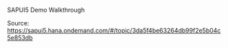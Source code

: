 SAPUI5 Demo Walkthrough

Source: https://sapui5.hana.ondemand.com/#/topic/3da5f4be63264db99f2e5b04c5e853db

